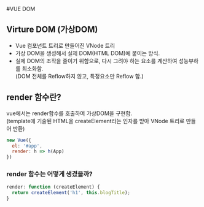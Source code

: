 #VUE DOM

## Virture DOM (가상DOM)
* Vue 컴포넌트 트리로 만들어진 VNode 트리
* 가상 DOM을 생성해서 실제 DOM(HTML DOM)에 붙이는 방식.
* 실제 DOM의 조작을 줄이기 위함으로, 다시 그려야 하는 요소를 계산하여 성능부하를 최소화함.  
  (DOM 전체를 Reflow하지 않고, 특정요소만 Reflow 함.)  

## render 함수란?
vue에서는 render함수를 호출하여 가상DOM을 구현함.  
(template에 기술된 HTML을 createElement라는 인자를 받아 VNode 트리로 만들어 반환)  

```javascript
new Vue({
  el: '#app',
  render: h => h(App)
})
```

### render 함수는 어떻게 생겼을까?

```javascript
render: function (createElement) {
  return createElement('h1', this.blogTitle);
}
```